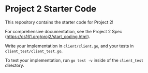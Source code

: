 # Project 2 Starter Code

This repository contains the starter code for Project 2!

For comprehensive documentation, see the Project 2 Spec (https://cs161.org/proj2/start_coding.html).

Write your implementation in `client/client.go`, and your tests in `client_test/client_test.go`.

To test your implementation, run `go test -v` inside of the `client_test` directory.
